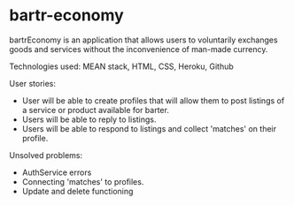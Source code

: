 # bartr-economy

bartrEconomy is an application that allows users to voluntarily exchanges goods and services without the inconvenience of man-made currency. 

Technologies used: MEAN stack, HTML, CSS, Heroku, Github

User stories:
 - User will be able to create profiles that will allow them to post listings of a service or product available for barter.
 - Users will be able to reply to listings.
 - Users will be able to respond to listings and collect 'matches' on their profile. 
 
 Unsolved problems:
  - AuthService errors
  - Connecting 'matches' to profiles.
  - Update and delete functioning 
  
  


